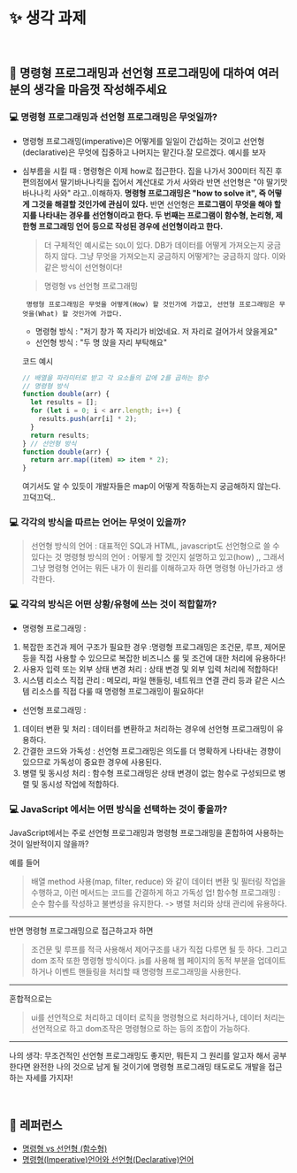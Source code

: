 # ✨ 생각 과제

<br />

## 💎 명령형 프로그래밍과 선언형 프로그래밍에 대하여 여러분의 생각을 마음껏 작성해주세요

### 💻 명령형 프로그래밍과 선언형 프로그래밍은 무엇일까?

- 명령형 프로그래밍(imperative)은 어떻게를 일일이 간섭하는 것이고 선언형(declarative)은 무엇에 집중하고 나머지는 맡긴다.잘 모르겠다. 예시를 보자
- 심부름을 시킬 때 : 명령형은 이제 how로 접근한다. 집을 나가서 300미터 직진 후 편의점에서 딸기바나나킥을 집어서 계산대로 가서 사와라
  반면 선언형은 "야 딸기맛 바나나킥 사와" 라고..이해하자.
  **명령형 프로그래밍은 "how to solve it", 즉 어떻게 그것을 해결할 것인가에 관심이 있다.**
  반면 선언형은
  **프로그램이 무엇을 해야 할지를 나타내는 경우를 선언형이라고 한다. 두 번째는 프로그램이 함수형, 논리형, 제한형 프로그래밍 언어 등으로 작성된 경우에 선언형이라고 한다.**

  > 더 구체적인 예시로는 `SQL`이 있다. DB가 데이터를 어떻게 가져오는지 궁금하지 않다. 그냥 무엇을 가져오는지 궁금하지 어떻게?는 궁금하지 않다. 이와 같은 방식이 선언형이다!

  > 명령형 vs 선언형 프로그래밍

       명령형 프로그래밍은 무엇을 어떻게(How) 할 것인가에 가깝고, 선언형 프로그래밍은 무엇을(What) 할 것인가에 가깝다.

  - 명령형 방식 : "저기 창가 쪽 자리가 비었네요. 저 자리로 걸어가서 앉을게요"
  - 선언형 방식 : "두 명 앉을 자리 부탁해요"

  코드 예시

  ```javascript
  // 배열을 파라미터로 받고 각 요소들의 값에 2를 곱하는 함수
  // 명령형 방식
  function double(arr) {
    let results = [];
    for (let i = 0; i < arr.length; i++) {
      results.push(arr[i] * 2);
    }
    return results;
  } // 선언형 방식
  function double(arr) {
    return arr.map((item) => item * 2);
  }
  ```

  여기서도 알 수 있듯이 개발자들은 map이 어떻게 작동하는지 궁금해하지 않는다. 끄덕끄덕..

### 💻 각각의 방식을 따르는 언어는 무엇이 있을까?

> 선언형 방식의 언어 : 대표적인 SQL과 HTML, javascript도 선언형으로 쓸 수 있다는 것
> 명령형 방식의 언어 : 어떻게 할 것인지 설명하고 있고(how) ,, 그래서 그냥 명령형 언어는 뭐든 내가 이 원리를 이해하고자 하면 명령형 아닌가라고 생각한다.

### 💻 각각의 방식은 어떤 상황/유형에 쓰는 것이 적합할까?

- 명령형 프로그래밍 :

1. 복잡한 조건과 제어 구조가 필요한 경우 :명령형 프로그래밍은 조건문, 루프, 제어문 등을 직접 사용할 수 있으므로 복잡한 비즈니스 룰 및 조건에 대한 처리에 유용하다!
2. 사용자 입력 또는 외부 상태 변경 처리 : 상태 변경 및 외부 입력 처리에 적합하다!
3. 시스템 리소스 직접 관리 : 메모리, 파일 핸들링, 네트워크 연결 관리 등과 같은 시스템 리소스를 직접 다룰 때 명령형 프로그래밍이 필요하다!

- 선언형 프로그래밍 :

1. 데이터 변환 및 처리 : 데이터를 변환하고 처리하는 경우에 선언형 프로그래밍이 유용하다.
2. 간결한 코드와 가독성 : 선언형 프로그래밍은 의도를 더 명확하게 나타내는 경향이 있으므로 가독성이 중요한 경우에 사용된다.
3. 병렬 및 동시성 처리 : 함수형 프로그래밍은 상태 변경이 없는 함수로 구성되므로 병렬 및 동시성 작업에 적합하다.

### 💻 JavaScript 에서는 어떤 방식을 선택하는 것이 좋을까?

JavaScript에서는 주로 선언형 프로그래밍과 명령형 프로그래밍을 혼합하여 사용하는 것이 일반적이지 않을까?

예를 들어

> 배열 method 사용(map, filter, reduce) 와 같이 데이터 변환 및 필터링 작업을 수행하고, 이런 메서드는 코드를 간결하게 하고 가독성 업!
> 함수형 프로그래밍 : 순수 함수를 작성하고 불변성을 유지한다. -> 병렬 처리와 상태 관리에 유용하다.

---

반면 명령형 프로그래밍으로 접근하고자 하면

> 조건문 및 루프를 적극 사용해서 제어구조를 내가 직접 다루면 될 듯 하다.
> 그리고 dom 조작 또한 명령형 방식이다. js를 사용해 웹 페이지의 동적 부분을 업데이트 하거나 이벤트 핸들링을 처리할 때 명령형 프로그래밍을 사용한다.

---

혼합적으로는

> ui를 선언적으로 처리하고 데이터 로직을 명령형으로 처리하거나, 데이터 처리는 선언적으로 하고 dom조작은 명령형으로 하는 등의 조합이 가능하다.

---

나의 생각:
무조건적인 선언형 프로그래밍도 좋지만, 뭐든지 그 원리를 알고자 해서 공부한다면 완전한 나의 것으로 남게 될 것이기에 명령형 프로그래밍 태도로도 개발을 접근하는 자세를 가지자!

<br />

## 🌈 레퍼런스

- [명령형 vs 선언형 (함수형)](https://velog.io/@injoon2019/%EB%AA%85%EB%A0%B9%ED%98%95-vs-%EC%84%A0%EC%96%B8%ED%98%95-%ED%95%A8%EC%88%98%ED%98%95)
- [명령형(Imperative)언어와 선언형(Declarative)언어](https://lsy0581.tistory.com/3)

